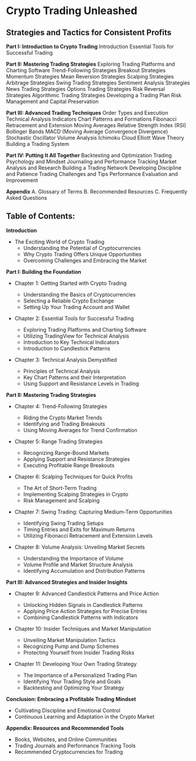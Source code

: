 # Crypto Trading Unleashed
## Strategies and Tactics for Consistent Profits









**Part I: Introduction to Crypto Trading**
Introduction
Essential Tools for Successful Trading

**Part II: Mastering Trading Strategies**
Exploring Trading Platforms and Charting Software
Trend-Following Strategies
Breakout Strategies
Momentum Strategies
Mean Reversion Strategies
Scalping Strategies
Arbitrage Strategies
Swing Trading Strategies
Sentiment Analysis Strategies
News Trading Strategies
Options Trading Strategies
Risk Reversal Strategies
Algorithmic Trading Strategies
Developing a Trading Plan
Risk Management and Capital Preservation

**Part III: Advanced Trading Techniques**
Order Types and Execution
Technical Analysis Indicators
Chart Patterns and Formations
Fibonacci Retracement and Extension
Moving Averages
Relative Strength Index (RSI)
Bollinger Bands
MACD (Moving Average Convergence Divergence)
Stochastic Oscillator
Volume Analysis
Ichimoku Cloud
Elliott Wave Theory
Building a Trading System

**Part IV: Putting It All Together**
Backtesting and Optimization
Trading Psychology and Mindset
Journaling and Performance Tracking
Market Analysis and Research
Building a Trading Network
Developing Discipline and Patience
Trading Challenges and Tips
Performance Evaluation and Improvement

**Appendix**
A. Glossary of Terms
B. Recommended Resources
C. Frequently Asked Questions






















## Table of Contents:

**Introduction**

- The Exciting World of Crypto Trading
  - Understanding the Potential of Cryptocurrencies
  - Why Crypto Trading Offers Unique Opportunities
  - Overcoming Challenges and Embracing the Market

**Part I: Building the Foundation**

- Chapter 1: Getting Started with Crypto Trading
  - Understanding the Basics of Cryptocurrencies
  - Selecting a Reliable Crypto Exchange
  - Setting Up Your Trading Account and Wallet

- Chapter 2: Essential Tools for Successful Trading
  - Exploring Trading Platforms and Charting Software
  - Utilizing TradingView for Technical Analysis
  - Introduction to Key Technical Indicators
  - Introduction to Candlestick Patterns

- Chapter 3: Technical Analysis Demystified
  - Principles of Technical Analysis
  - Key Chart Patterns and their Interpretation
  - Using Support and Resistance Levels in Trading

**Part II: Mastering Trading Strategies**

- Chapter 4: Trend-Following Strategies
  - Riding the Crypto Market Trends
  - Identifying and Trading Breakouts
  - Using Moving Averages for Trend Confirmation

- Chapter 5: Range Trading Strategies
  - Recognizing Range-Bound Markets
  - Applying Support and Resistance Strategies
  - Executing Profitable Range Breakouts

- Chapter 6: Scalping Techniques for Quick Profits
  - The Art of Short-Term Trading
  - Implementing Scalping Strategies in Crypto
  - Risk Management and Scalping

- Chapter 7: Swing Trading: Capturing Medium-Term Opportunities
  - Identifying Swing Trading Setups
  - Timing Entries and Exits for Maximum Returns
  - Utilizing Fibonacci Retracement and Extension Levels

- Chapter 8: Volume Analysis: Unveiling Market Secrets
  - Understanding the Importance of Volume
  - Volume Profile and Market Structure Analysis
  - Identifying Accumulation and Distribution Patterns

**Part III: Advanced Strategies and Insider Insights**

- Chapter 9: Advanced Candlestick Patterns and Price Action
  - Unlocking Hidden Signals in Candlestick Patterns
  - Applying Price Action Strategies for Precise Entries
  - Combining Candlestick Patterns with Indicators

- Chapter 10: Insider Techniques and Market Manipulation
  - Unveiling Market Manipulation Tactics
  - Recognizing Pump and Dump Schemes
  - Protecting Yourself from Insider Trading Risks

- Chapter 11: Developing Your Own Trading Strategy
  - The Importance of a Personalized Trading Plan
  - Identifying Your Trading Style and Goals
  - Backtesting and Optimizing Your Strategy

**Conclusion: Embracing a Profitable Trading Mindset**

- Cultivating Discipline and Emotional Control
- Continuous Learning and Adaptation in the Crypto Market

**Appendix: Resources and Recommended Tools**

- Books, Websites, and Online Communities
- Trading Journals and Performance Tracking Tools
- Recommended Cryptocurrencies for Trading
